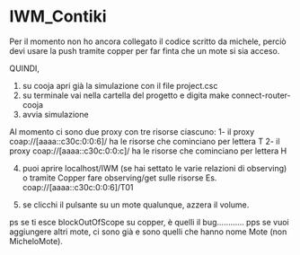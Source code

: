 # IWM_Contiki

Per il momento non ho ancora collegato il codice scritto da michele, perciò devi usare la push tramite copper per far finta che un mote si sia acceso.

QUINDI, 
1) su cooja apri già la simulazione con il file project.csc
2) su terminale vai nella cartella del progetto e digita make connect-router-cooja 
3) avvia simulazione

Al momento ci sono due proxy con tre risorse ciascuno: 
1- il proxy coap://[aaaa::c30c:0:0:6]/ ha le risorse che cominciano per lettera T
2- il proxy coap://[aaaa::c30c:0:0:c]/ ha le risorse che cominciano per lettera H
  
4) puoi aprire localhost/IWM (se hai settato le varie relazioni di observing) o tramite Copper fare observing/get sulle risorse 
Es. coap://[aaaa::c30c:0:0:6]/T01

5) se clicchi il pulsante su un mote qualunque, azzera il volume.

ps se ti esce blockOutOfScope su copper, è quelli il bug............
pps se vuoi aggiungere altri mote, ci sono già e sono quelli che hanno nome Mote (non MicheloMote).
  
